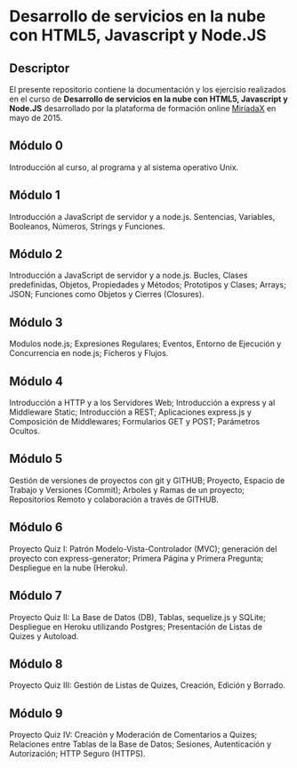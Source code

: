 # Desarrollo de servicios en la nube con HTML5, Javascript y Node.JS

## Descriptor

El presente repositorio contiene la documentación y los ejercisio realizados en el
curso de **Desarrollo de servicios en la nube con HTML5, Javascript y Node.JS**
desarrollado por la plataforma de formación online [MiríadaX](https://www.miriadax.net/web/javascript-node-js) en mayo de 2015.

## Módulo 0

Introducción al curso, al programa y al sistema operativo Unix.

## Módulo 1

Introducción a JavaScript de servidor y a node.js. Sentencias, Variables, Booleanos, Números, Strings y Funciones.

## Módulo 2

Introducción a JavaScript de servidor y a node.js. Bucles, Clases predefinidas, Objetos, Propiedades y Métodos; Prototipos y Clases; Arrays; JSON; Funciones como Objetos y Cierres (Closures).

## Módulo 3

Modulos node.js; Expresiones Regulares; Eventos, Entorno de Ejecución y Concurrencia en node.js; Ficheros y Flujos.

## Módulo 4

Introducción a HTTP y a los Servidores Web; Introducción a express y al Middleware Static; Introducción a REST; Aplicaciones express.js y Composición de Middlewares; Formularios GET y POST; Parámetros Ocultos.

## Módulo 5

Gestión de versiones de proyectos con git y GITHUB; Proyecto, Espacio de Trabajo y Versiones (Commit); Arboles y Ramas de un proyecto; Repositorios Remoto y colaboración a través de GITHUB.

## Módulo 6

Proyecto Quiz I: Patrón Modelo-Vista-Controlador (MVC); generación del proyecto con express-generator; Primera Página y Primera Pregunta; Despliegue en la nube (Heroku).

## Módulo 7

Proyecto Quiz II: La Base de Datos (DB), Tablas, sequelize.js y SQLite; Despliegue en Heroku utilizando Postgres; Presentación de Listas de Quizes y Autoload.

## Módulo 8

Proyecto Quiz III: Gestión de Listas de Quizes, Creación, Edición y Borrado.

## Módulo 9

Proyecto Quiz IV: Creación y Moderación de Comentarios a Quizes; Relaciones entre Tablas de la Base de Datos; Sesiones, Autenticación y Autorización; HTTP Seguro (HTTPS).

